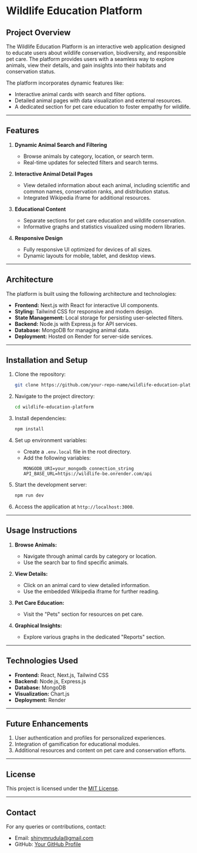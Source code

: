 # Wildlife Education Platform

## Project Overview
The Wildlife Education Platform is an interactive web application designed to educate users about wildlife conservation, biodiversity, and responsible pet care. The platform provides users with a seamless way to explore animals, view their details, and gain insights into their habitats and conservation status.

The platform incorporates dynamic features like:
- Interactive animal cards with search and filter options.
- Detailed animal pages with data visualization and external resources.
- A dedicated section for pet care education to foster empathy for wildlife.

---

## Features

1. **Dynamic Animal Search and Filtering**
   - Browse animals by category, location, or search term.
   - Real-time updates for selected filters and search terms.

2. **Interactive Animal Detail Pages**
   - View detailed information about each animal, including scientific and common names, conservation ranks, and distribution status.
   - Integrated Wikipedia iframe for additional resources.

3. **Educational Content**
   - Separate sections for pet care education and wildlife conservation.
   - Informative graphs and statistics visualized using modern libraries.

4. **Responsive Design**
   - Fully responsive UI optimized for devices of all sizes.
   - Dynamic layouts for mobile, tablet, and desktop views.

---

## Architecture
The platform is built using the following architecture and technologies:

- **Frontend:** Next.js with React for interactive UI components.
- **Styling:** Tailwind CSS for responsive and modern design.
- **State Management:** Local storage for persisting user-selected filters.
- **Backend:** Node.js with Express.js for API services.
- **Database:** MongoDB for managing animal data.
- **Deployment:** Hosted on Render for server-side services.

---

## Installation and Setup

1. Clone the repository:
   ```bash
   git clone https://github.com/your-repo-name/wildlife-education-platform.git
   ```

2. Navigate to the project directory:
   ```bash
   cd wildlife-education-platform
   ```

3. Install dependencies:
   ```bash
   npm install
   ```

4. Set up environment variables:
   - Create a `.env.local` file in the root directory.
   - Add the following variables:
     ```env
     MONGODB_URI=your_mongodb_connection_string
     API_BASE_URL=https://wildlife-be.onrender.com/api
     ```

5. Start the development server:
   ```bash
   npm run dev
   ```

6. Access the application at `http://localhost:3000`.

---

## Usage Instructions

1. **Browse Animals:**
   - Navigate through animal cards by category or location.
   - Use the search bar to find specific animals.

2. **View Details:**
   - Click on an animal card to view detailed information.
   - Use the embedded Wikipedia iframe for further reading.

3. **Pet Care Education:**
   - Visit the "Pets" section for resources on pet care.

4. **Graphical Insights:**
   - Explore various graphs in the dedicated "Reports" section.

---

## Technologies Used

- **Frontend:** React, Next.js, Tailwind CSS
- **Backend:** Node.js, Express.js
- **Database:** MongoDB
- **Visualization:** Chart.js
- **Deployment:** Render

---

## Future Enhancements

1. User authentication and profiles for personalized experiences.
2. Integration of gamification for educational modules.
3. Additional resources and content on pet care and conservation efforts.

---

## License
This project is licensed under the [MIT License](LICENSE).

---

## Contact
For any queries or contributions, contact:
- Email: shinymrudula@gmail.com
- GitHub: [Your GitHub Profile](https://github.com/shinydidde)
